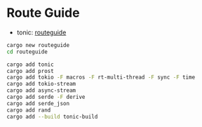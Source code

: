 # Route Guide

- tonic: [routeguide](https://github.com/hyperium/tonic/blob/master/examples/routeguide-tutorial.md)

```bash
cargo new routeguide
cd routeguide
```

```bash
cargo add tonic
cargo add prost
cargo add tokio -F macros -F rt-multi-thread -F sync -F time
cargo add tokio-stream
cargo add async-stream
cargo add serde -F derive
cargo add serde_json
cargo add rand
cargo add --build tonic-build
```

